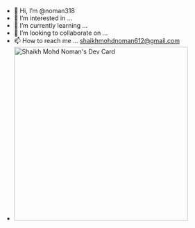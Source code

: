 - 👋 Hi, I’m @noman318
- 👀 I’m interested in ...
- 🌱 I’m currently learning ...
- 💞️ I’m looking to collaborate on ...
- 📫 How to reach me ... shaikhmohdnoman612@gmail.com
- <a href="https://app.daily.dev/Logan31820"><img src="https://api.daily.dev/devcards/08339fee12db4e2fb90f800756e0e15e.png?r=70s" width="400" alt="Shaikh Mohd Noman's Dev Card"/></a>

<!---
noman318/noman318 is a ✨ special ✨ repository because its `README.md` (this file) appears on your GitHub profile.
You can click the Preview link to take a look at your changes.
--->
